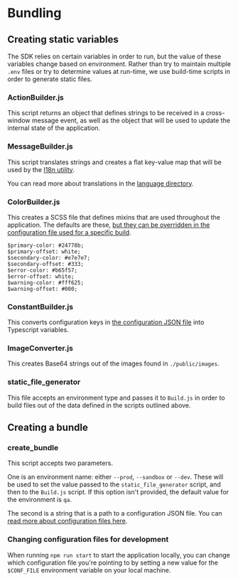 # Bundling

## Creating static variables

The SDK relies on certain variables in order to run, but the value of these variables change based on environment. Rather than try to maintain multiple `.env` files or try to determine values at run-time, we use build-time scripts in order to generate static files.

### ActionBuilder.js
This script returns an object that defines strings to be received in a cross-window message event, as well as the object that will be used to update the internal state of the application.

### MessageBuilder.js
This script translates strings and creates a flat key-value map that will be used by the [I18n utility](https://github.com/kiva/protocol-sdk-verifier/blob/master/src/ui/utils/I18n.ts).

You can read more about translations in the [language directory](https://github.com/kiva/protocol-sdk-verifier/tree/master/tools/language).

### ColorBuilder.js
This creates a SCSS file that defines mixins that are used throughout the application. The defaults are these, [but they can be overridden in the configuration file used for a specific build](https://github.com/kiva/protocol-sdk-verifier/tree/master/config#colorMap).

```
$primary-color: #24778b;
$primary-offset: white;
$secondary-color: #e7e7e7;
$secondary-offset: #333;
$error-color: #b65f57;
$error-offset: white;
$warning-color: #fff625;
$warning-offset: #000;
```

### ConstantBuilder.js
This converts configuration keys in [the configuration JSON file](https://github.com/kiva/protocol-sdk-verifier/tree/master/config) into Typescript variables.

### ImageConverter.js
This creates Base64 strings out of the images found in `./public/images`.

### static_file_generator
This file accepts an environment type and passes it to `Build.js` in order to build files out of the data defined in the scripts outlined above.

## Creating a bundle
### create_bundle
This script accepts two parameters.

One is an environment name: either `--prod`, `--sandbox` or `--dev`. These will be used to set the value passed to the `static_file_generator` script, and then to the `Build.js` script. If this option isn't provided, the default value for the environment is `qa`.

The second is a string that is a path to a configuration JSON file. You can [read more about configuration files here](https://github.com/kiva/protocol-sdk-verifier/tree/master/config).

### Changing configuration files for development
When running `npm run start` to start the application locally, you can change which configuration file you're pointing to by setting a new value for the `$CONF_FILE` environment variable on your local machine.